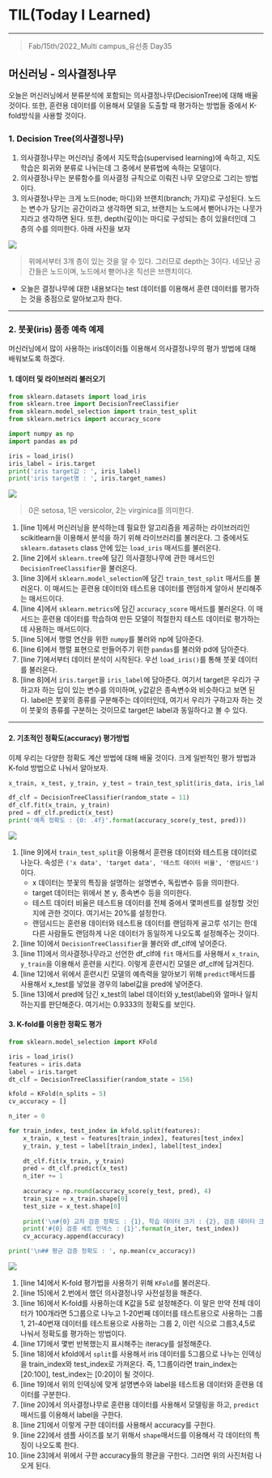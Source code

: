 # TIL(Today I Learned)

___

> Fab/15th/2022_Multi campus_유선종 Day35

## 머신러닝 - 의사결정나무
오늘은 머신러닝에서 분류분석에 포함되는 의사결정나무(DecisionTree)에 대해 배울 것이다. 또한, 훈련용 데이터를 이용해서 모델을 도출할 때 평가하는 방법들 중에서 K-fold방식을 사용할 것이다.

### 1. Decision Tree(의사결정나무)
1. 의사결정나무는 머신러닝 중에서 지도학습(supervised learning)에 속하고, 지도학습은 회귀와 분류로 나뉘는데 그 중에서 분류법에 속하는 모델이다. 
2. 의사결정나무는 분류함수를 의사결정 규칙으로 이뤄진 나무 모양으로 그리는 방법이다.
3. 의사결정나무는 크게 노드(node; 마디)와 브랜치(branch; 가지)로 구성된다. 노드는 변수가 담기는 공간이라고 생각하면 되고, 브랜치는 노드에서 뻗어나가는 나뭇가지라고 생각하면 된다. 또한, depth(깊이)는 마디로 구성되는 층이 있을터인데 그 층의 수를 의미한다. 아래 사진을 보자

<img src="https://user-images.githubusercontent.com/97590480/154072490-b6b2ca03-8014-40ca-8019-738af4ecbc29.png">

> 위에서부터 3개 층이 있는 것을 알 수 있다. 그러므로 depth는 3이다. 네모난 공간들은 노드이며, 노드에서 뻗어나온 직선은 브랜치이다.
- 오늘은 결정나무에 대한 내용보다는 test 데이터를 이용해서 훈련 데이터를 평가하는 것을 중점으로 알아보고자 한다.
___
### 2. 붓꽃(iris) 품종 예측 예제
머신러닝에서 많이 사용하는 iris데이러틀 이용해서 의사결정나무의 평가 방법에 대해 배워보도록 하겠다.

#### 1. 데이터 및 라이브러리 불러오기
```python
from sklearn.datasets import load_iris                                                                          #line 1
from sklearn.tree import DecisionTreeClassifier                                                                 #line 2
from sklearn.model_selection import train_test_split                                                            #line 3
from sklearn.metrics import accuracy_score                                                                      #line 4

import numpy as np                                                                                              #line 5
import pandas as pd                                                                                             #line 6

iris = load_iris()                                                                                              #line 7
iris_label = iris.target                                                                                        #line 8
print('iris target값 : ', iris_label)
print('iris target명 : ', iris.target_names)
```

<img src="https://user-images.githubusercontent.com/97590480/154081597-2136d73f-3158-4adc-a94f-9cc4d77f0f84.png">

> 0은 setosa, 1은 versicolor, 2는 virginica를 의미한다.

1. [line 1]에서 머신러닝을 분석하는데 필요한 알고리즘을 제공하는 라이브러리인 scikitlearn을 이용해서 분석을 하기 위해 라이브러리를 불러온다. 그 중에서도 `sklearn.datasets` class 안에 있는 `load_iris` 매서드를 불러온다.
2. [line 2]에서 `sklearn.tree`에 담긴 의사결정나무에 관한 매서드인 `DecisionTreeClassifier`을 불러온다.
3. [line 3]에서 `sklearn.model_selection`에 담긴 `train_test_split` 매서드를 불러온다. 이 매서드는 훈련용 데이터와 테스트용 데이터를 랜덤하게 알아서 분리해주는 매서드이다.
4. [line 4]에서 `sklearn.metrics`에 담긴 `accuracy_score` 매서드를 불러온다. 이 매서드는 훈련용 데이터를 학습하여 만든 모델이 적절한지 테스트 데이터로 평가하는데 사용하는 매서드이다.
5. [line 5]에서 행렬 연산을 위한 `numpy`를 불러와 np에 담아준다.
6. [line 6]에서 행렬 표현으로 만들어주기 위한 `pandas`를 불러와 pd에 담아준다.
7. [line 7]에서부터 데이터 분석이 시작된다. 우선 `load_iris()`를 통해 붓꽃 데이터를 불러온다.
8. [line 8]에서 `iris.target`을 `iris_label`에 담아준다. 여기서 target은 우리가 구하고자 하는 답이 있는 변수를 의미하며, y값같은 종속변수와 비슷하다고 보면 된다. label은 붓꽃의 종류를 구분해주는 데이터인데, 여기서 우리가 구하고자 하는 것이 붓꽃의 종류를 구분하는 것이므로 target은 label과 동일하다고 볼 수 있다.
___

#### 2. 기초적인 정확도(accuracy) 평가방법
이제 우리는 다양한 정확도 계산 방법에 대해 배울 것이다. 크게 일반적인 평가 방법과 K-fold 방법으로 나눠서 알아보자.
```python
x_train, x_test, y_train, y_test = train_test_split(iris_data, iris_label, test_size = 0.2, random_state=11)    #line 9

df_clf = DecisionTreeClassifier(random_state = 11)                                                              #line 10
df_clf.fit(x_train, y_train)                                                                                    #line 11
pred = df_clf.predict(x_test)                                                                                   #line 12
print('예측 정확도 : {0: .4f}'.format(accuracy_score(y_test, pred)))                                               #line 13
```

<img src="https://user-images.githubusercontent.com/97590480/154082535-5c169fef-6fc5-4e0d-9e91-09e3a616e34d.png">

1. [line 9]에서 `train_test_split`을 이용해서 훈련용 데이터와 테스트용 데이터로 나눈다. 속성은 `('x data', 'target data', '테스트 데이터 비율', '랜덤시드')`이다.
    - x 데이터는 붓꽃의 특징을 설명하는 설명변수, 독립변수 등을 의미한다.
    - target 데이터는 위에서 본 y, 종속변수 등을 의미한다.
    - 테스트 데이터 비율은 테스트용 데이터를 전체 중에서 몇퍼센트를 설정할 것인지에 관한 것이다. 여기서는 20%를 설정한다.
    - 랜덤시드는 훈련용 데이터와 테스트용 데이터를 랜덤하게 골고루 섞기는 한데 다른 사람들도 랜덤하게 나온 데이터가 동일하게 나오도록 설정해주는 것이다.
2. [line 10]에서 `DecisionTreeClassifier`을 불러와 df_clf에 넣어준다.
3. [line 11]에서 의사결정나무라고 선언한 df_clf에 `fit` 매서드를 사용해서 `x_train`, `y_train`을 이용해서 훈련을 시킨다. 이렇게 훈련시킨 모델은 df_clf에 담겨진다.
4. [line 12]에서 위에서 훈련시킨 모델의 예측력을 알아보기 위해 `predict`매서드를 사용해서 x_test를 넣었을 경우의 label값을 pred에 넣어준다.
5. [line 13]에서 pred에 담긴 x_test의 label 데이터와 y_test(label)와 얼마나 일치하는지를 판단해준다. 여기서는 0.9333의 정확도를 보인다.

#### 3. K-fold를 이용한 정확도 평가
```python
from sklearn.model_selection import KFold                                                                       #line 14

iris = load_iris()
features = iris.data
label = iris.target
dt_clf = DecisionTreeClassifier(random_state = 156)                                                             #line 15

kfold = KFold(n_splits = 5)                                                                                     #line 16
cv_accuracy = []

n_iter = 0                                                                                                      #line 17

for train_index, test_index in kfold.split(features):                                                           #line 18
    x_train, x_test = features[train_index], features[test_index]
    y_train, y_test = label[train_index], label[test_index]                                                     #line 19
    
    dt_clf.fit(x_train, y_train)
    pred = dt_clf.predict(x_test)
    n_iter += 1                                                                                                 #line 20
    
    accuracy = np.round(accuracy_score(y_test, pred), 4)                                                        #line 21
    train_size = x_train.shape[0]
    test_size = x_test.shape[0]                                                                                 #line 22
    
    print('\n#{0} 교차 검증 정확도 : {1}, 학습 데이터 크기 : {2}, 검증 데이터 크기 : {3}'.format(n_iter,accuracy, train_size, test_size))
    print('#{0} 검증 세트 인덱스 : {1}'.format(n_iter, test_index))
    cv_accuracy.append(accuracy)                                                                                        

print('\n## 평균 검증 정확도 : ', np.mean(cv_accuracy))                                                             #line 23
```

<img src="https://user-images.githubusercontent.com/97590480/154084646-c8b48954-4ef9-489f-82d2-48ccc91ca6c9.png">

1. [line 14]에서 K-fold 평가법을 사용하기 위해 `KFold`를 불러온다.
2. [line 15]에서 2.번에서 했던 의사결정나무 사전설정을 해준다.
3. [line 16]에서 K-fold를 사용하는데 K값을 5로 설정해준다. 이 말은 만약 전체 데이터가 100개라면 5그룹으로 나누고 1-20번째 데이터를 테스트용으로 사용하는 그룹 1, 21-40번재 데이터를 테스트용으로 사용하는 그룹 2, 이런 식으로 그룹3,4,5로 나눠서 정확도를 평가하는 방법이다.
4. [line 17]에서 몇번 반복했는지 표시해주는 iteracy를 설정해준다.
5. [line 18]에서 kfold에서 `split`를 사용해서 iris 데이터를 5그룹으로 나누는 인덱싱을 train_index와 test_index로 가져온다. 즉, 1그룹이라면 train_index는 [20:100], test_index는 [0:20]이 될 것이다.
6. [line 19]에서 위의 인덱싱에 맞게 설명변수와 label을 테스트용 데이터와 훈련용 데이터를 구분한다.
7. [line 20]에서 의사결정나무로 훈련용 데이터를 사용해서 모델링을 하고, `predict`매서드를 이용해서 label을 구한다.
8. [line 21]에서 이렇게 구한 데이터를 사용해서 accuracy를 구한다.
9. [line 22]에서 샘플 사이즈를 보기 위해서 `shape`매서드를 이용해서 각 데이터의 특징이 나오도록 한다.
10. [line 23]에서 위에서 구한 accuracy들의 평균을 구한다. 그러면 위의 사진처럼 나오게 된다.